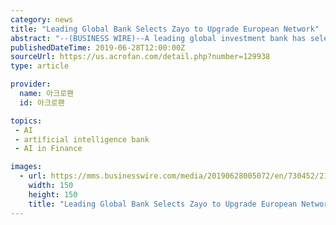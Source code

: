 ```yaml
---
category: news
title: "Leading Global Bank Selects Zayo to Upgrade European Network"
abstract: "--(BUSINESS WIRE)--A leading global investment bank has selected Zayo Group Holdings ... Ping An Wins Top Ranking in Global Artificial Intelligence C.. The Transfer Robot with the Largest Load Tonnage in the Worl.. Floating Wind: CoensHexicon and Shell ..."
publishedDateTime: 2019-06-28T12:00:00Z
sourceUrl: https://us.acrofan.com/detail.php?number=129938
type: article

provider:
  name: 아크로팬
  id: 아크로팬

topics:
 - AI
 - artificial intelligence bank
 - AI in Finance

images:
  - url: https://mms.businesswire.com/media/20190628005072/en/730452/21/Zayo_Logo.jpg
    width: 150
    height: 150
    title: "Leading Global Bank Selects Zayo to Upgrade European Network"
---
```

